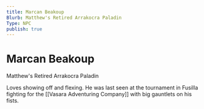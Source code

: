 ```yaml
---
title: Marcan Beakoup
Blurb: Matthew's Retired Arrakocra Paladin
Type: NPC
publish: true
---
```


# Marcan Beakoup

Matthew's Retired Arrakocra Paladin

Loves showing off and flexing. He was last seen at the tournament in Fusilla fighting for the [[Vasara Adventuring Company]] with big gauntlets on his fists.
